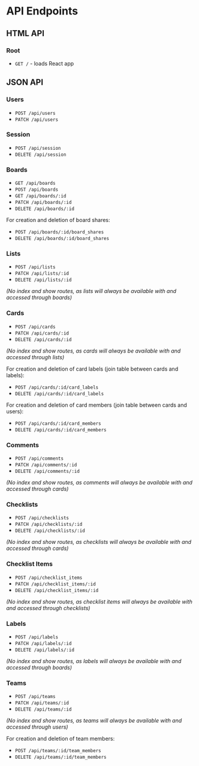 # API Endpoints

## HTML API

### Root

- `GET /` - loads React app

## JSON API

### Users

- `POST /api/users`
- `PATCH /api/users`

### Session

- `POST /api/session`
- `DELETE /api/session`

### Boards

- `GET /api/boards`
- `POST /api/boards`
- `GET /api/boards/:id`
- `PATCH /api/boards/:id`
- `DELETE /api/boards/:id`

For creation and deletion of board shares:

- `POST /api/boards/:id/board_shares`
- `DELETE /api/boards/:id/board_shares`

### Lists

- `POST /api/lists`
- `PATCH /api/lists/:id`
- `DELETE /api/lists/:id`

_(No index and show routes, as lists will always be available with and accessed through boards)_

### Cards

- `POST /api/cards`
- `PATCH /api/cards/:id`
- `DELETE /api/cards/:id`

_(No index and show routes, as cards will always be available with and accessed through lists)_

For creation and deletion of card labels (join table between cards and labels):

- `POST /api/cards/:id/card_labels`
- `DELETE /api/cards/:id/card_labels`

For creation and deletion of card members (join table between cards and users):

- `POST /api/cards/:id/card_members`
- `DELETE /api/cards/:id/card_members`

### Comments

- `POST /api/comments`
- `PATCH /api/comments/:id`
- `DELETE /api/comments/:id`

_(No index and show routes, as comments will always be available with and accessed through cards)_

### Checklists

- `POST /api/checklists`
- `PATCH /api/checklists/:id`
- `DELETE /api/checklists/:id`

_(No index and show routes, as checklists will always be available with and accessed through cards)_

### Checklist Items

- `POST /api/checklist_items`
- `PATCH /api/checklist_items/:id`
- `DELETE /api/checklist_items/:id`

_(No index and show routes, as checklist items will always be available with and accessed through checklists)_

### Labels

- `POST /api/labels`
- `PATCH /api/labels/:id`
- `DELETE /api/labels/:id`

_(No index and show routes, as labels will always be available with and accessed through boards)_

### Teams

- `POST /api/teams`
- `PATCH /api/teams/:id`
- `DELETE /api/teams/:id`

_(No index and show routes, as teams will always be available with and accessed through users)_

For creation and deletion of team members:

- `POST /api/teams/:id/team_members`
- `DELETE /api/teams/:id/team_members`
